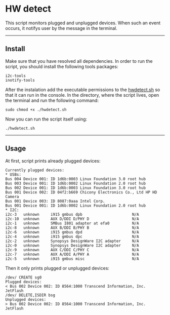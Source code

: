 # HW detect
This script monitors plugged and unplugged devices. When such an event occurs,
it notifys user by the message in the terminal.

---

## Install
Make sure that you have resolved all dependencies. In order to run the script,
you should install the following tools packages:
```
i2c-tools
inotify-tools
```
After the instalation add the executable permissions to the [hwdetect.sh](./hwdetect.sh)
so that it can run in the console. In the directory, where the script lives, open
the terminal and run the following command:
```
sudo chmod +x ./hwdetect.sh
```
Now you can run the script itself using:
```
./hwdetect.sh
```

---

## Usage
At first, script prints already plugged devices:
```
Currently plugged devices:
* USBs:
Bus 004 Device 001: ID 1d6b:0003 Linux Foundation 3.0 root hub
Bus 003 Device 001: ID 1d6b:0002 Linux Foundation 2.0 root hub
Bus 002 Device 001: ID 1d6b:0003 Linux Foundation 3.0 root hub
Bus 001 Device 002: ID 04f2:b669 Chicony Electronics Co., Ltd HP HD Camera
Bus 001 Device 003: ID 8087:0aaa Intel Corp. 
Bus 001 Device 001: ID 1d6b:0002 Linux Foundation 2.0 root hub
* I2C:
i2c-3	unknown   	i915 gmbus dpb                  	N/A
i2c-10	unknown   	AUX D/DDI D/PHY D               	N/A
i2c-1	unknown   	SMBus I801 adapter at efa0      	N/A
i2c-8	unknown   	AUX B/DDI B/PHY B               	N/A
i2c-6	unknown   	i915 gmbus dpd                  	N/A
i2c-4	unknown   	i915 gmbus dpc                  	N/A
i2c-2	unknown   	Synopsys DesignWare I2C adapter 	N/A
i2c-0	unknown   	Synopsys DesignWare I2C adapter 	N/A
i2c-9	unknown   	AUX C/DDI C/PHY C               	N/A
i2c-7	unknown   	AUX A/DDI A/PHY A               	N/A
i2c-5	unknown   	i915 gmbus misc                 	N/A

```
Then it only prints plugged or unplugged devices:
```
/dev/ CREATE sg0
Plugged devices:
< Bus 002 Device 002: ID 8564:1000 Transcend Information, Inc. JetFlash
/dev/ DELETE,ISDIR bsg
Unplugged devices:
> Bus 002 Device 002: ID 8564:1000 Transcend Information, Inc. JetFlash
```
